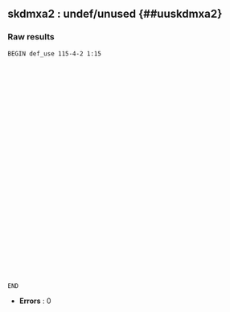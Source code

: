 ## skdmxa2 : undef/unused {##uuskdmxa2}
### Raw results


~~~
BEGIN def_use 115-4-2 1:15
































END
~~~

* **Errors** : 0

